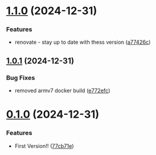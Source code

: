 # [1.1.0](https://github.com/telnetdoogie/callattendant-docker/compare/v1.0.1...v1.1.0) (2024-12-31)


### Features

* renovate - stay up to date with thess version ([a77426c](https://github.com/telnetdoogie/callattendant-docker/commit/a77426c68c4b2b953d09b3d1a1ef8f382b1bede0))



## [1.0.1](https://github.com/telnetdoogie/callattendant-docker/compare/v0.1.0...v1.0.1) (2024-12-31)


### Bug Fixes

* removed armv7 docker build ([e772efc](https://github.com/telnetdoogie/callattendant-docker/commit/e772efc28a80df1e138b091b6a64013ce785774b))



# [0.1.0](https://github.com/telnetdoogie/callattendant-docker/compare/77cb71e8a0e420e15423414238eec10d464205e5...v0.1.0) (2024-12-31)


### Features

* First Version!! ([77cb71e](https://github.com/telnetdoogie/callattendant-docker/commit/77cb71e8a0e420e15423414238eec10d464205e5))




